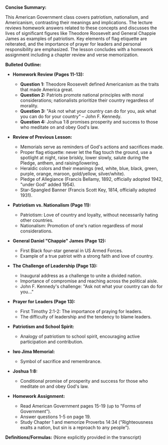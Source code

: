 **Concise Summary:**

This American Government class covers patriotism, nationalism, and Americanism, contrasting their meanings and implications.  The lecture reviews homework answers related to these concepts and discusses the lives of significant figures like Theodore Roosevelt and General Chappie James as examples of patriotism.  Key elements of flag etiquette are reiterated, and the importance of prayer for leaders and personal responsibility are emphasized. The lesson concludes with a homework assignment including a chapter review and verse memorization.

**Bulleted Outline:**

* **Homework Review (Pages 11-13):**
    * **Question 1:** Theodore Roosevelt defined Americanism as the traits that made America great.
    * **Question 2:** Patriots promote national principles with moral considerations; nationalists prioritize their country regardless of morality.
    * **Question 3:**  "Ask not what your country can do for you, ask what you can do for your country" – John F. Kennedy.
    * **Question 4:** Joshua 1:8 promises prosperity and success to those who meditate on and obey God's law.

* **Review of Previous Lesson:**
    * Memorials serve as reminders of God's actions and sacrifices made.
    * Proper flag etiquette: never let the flag touch the ground, use a spotlight at night, raise briskly, lower slowly, salute during the Pledge, anthem, and raising/lowering.
    * Heraldic colors and their meanings (red, white, blue, black, green, purple, orange, maroon, gold/yellow, silver/white).
    * Pledge of Allegiance (Francis Bellamy, 1892, officially adopted 1942, "under God" added 1954).
    * Star-Spangled Banner (Francis Scott Key, 1814, officially adopted 1931).

* **Patriotism vs. Nationalism (Page 11):**
    * Patriotism: Love of country and loyalty, without necessarily hating other countries.
    * Nationalism: Promotion of one's nation regardless of moral considerations.

* **General Daniel "Chappie" James (Page 12):**
    * First Black four-star general in US Armed Forces.
    * Example of a true patriot with a strong faith and love of country.

* **The Challenge of Leadership (Page 13):**
    * Inaugural address as a challenge to unite a divided nation.
    * Importance of compromise and reaching across the political aisle.
    * John F. Kennedy's challenge: "Ask not what your country can do for you..."

* **Prayer for Leaders (Page 13):**
    * First Timothy 2:1-2: The importance of praying for leaders.
    * The difficulty of leadership and the tendency to blame leaders.

* **Patriotism and School Spirit:**
    * Analogy of patriotism to school spirit, encouraging active participation and contribution.

* **Iwo Jima Memorial:**
    * Symbol of sacrifice and remembrance.

* **Joshua 1:8:**
    * Conditional promise of prosperity and success for those who meditate on and obey God's law.


* **Homework Assignment:**
    * Read American Government pages 15-19 (up to "Forms of Government").
    * Answer questions 1-5 on page 19.
    * Study Chapter 1 and memorize Proverbs 14:34 ("Righteousness exalts a nation, but sin is a reproach to any people").

**Definitions/Formulas:** (None explicitly provided in the transcript)
